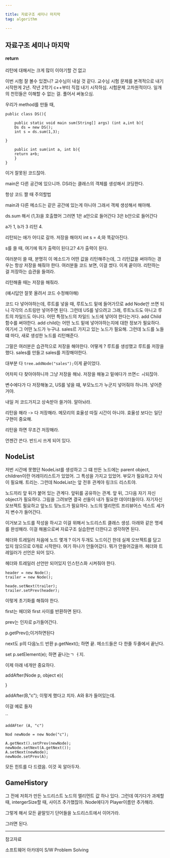 ```yaml
---

title: 자료구조 세미나 마지막
tag: algorithm

---
```


## 자료구조 세미나 마지막

#### return 

리턴에 대해서는 크게 많이 이야기할 건 없고

이번 시험 잘 볼수 있겠니? 교수님이 내실 것 같다. 교수님 시험 문제를 본격적으로 내기 시작한게 2년.
작년 2학기 c++부터 직접 내기 시작하심. 시험문제 고차원적이다. 일개의 천민들은 이해할 수 없는 걸. 풀어서 써놓으심.

우리가 method를 만들 때, 

```
public class DS(){

	public static void main sum(String[] args) (int a,int b){
    Ds ds = new DS();
    int s = ds.sum(1,3);
	
}

	public int sum(int a, int b){
    return a+b;
    }
}
```

이거 잘못된 코드잖아.

main은 다른 공간에 있으니까. DS라는 클래스의 객체를 생성해서 코딩한다.

항상 코드 짤 때 주의할법

main과 다른 메소드는 같은 공간에 있는게 아니야
그래서 객체 생성해서 해야해.

ds.sum 해서 (1,3)을 호출했어
그러면 1은 a안으로 들어간다
3은 b안으로 들어간다

a가 1, b가 3  리턴 4.

리턴되는 애가 어디로 갈까. 저장을 해야지
int s = 4;와 똑같아진다.

s를 쓸 때, 여기에 뭐가 출력이 된다고? 4가 출력이 된다.

여러분이 쓸 때, 분명히 이 메소드가 어떤 값을 리턴해주는데, 그 리턴값을 써야하는 경우는 항상 저장을 해줘야 한다.
여러분들 코드 보면, 이걸 썼다. 이게 끝이야.
리턴하는 걸 저장하는 습관을 들여라.

리턴해줄 때는 저장을 해줘라.

(예시답안 잘못 올려서 코드 수정해야해)

코드 다 넣어야하는데, 루트를 넣을 때, 루트노드 밑에 들어가므로 add Node만 쓰면 되니 각각의 스트링만 넣어주면 된다.
그런데 US를 넣으려고 그래, 루트노드도 아니고 루트의 차일드도 아니다. 어떤 특정노드의 차일드 노드에 넣어야 한다는거다.
add Child 함수를 써야한다.
add child는 어떤 노드 밑에 넣어야하는지에 대한 정보가 필요하다. 여기서 그 어떤 노드가 누구냐. sales르 가지고 있는 노드가 필요해.
그런데 노드를 노들 떄 마다, 새로 생성한 노드를 리턴해준다.

그말은 여러분은 습관적으로 저장을 해야한다.
어떻게 ? 루트를 생성했고 루트를 저장을 했다.
sales를 만들고 sales를 저장해야한다.

대부분 다 `tree.addNode("sales");`이게 끝이었다.

어차피 다 찾아야하니까 그냥 저장을 해놔.
저장을 해놓고 밑에다가 쓰면ㄷ ㅚ되잖아.

변수에다가 다 저장해놓고, US를 넣을 떄, 부모노드가 누군지 넣어줘야 하니까. 넣어준거야.

내일 저 코드가지고 상속받아 쓸거야. 알아놔라.

리턴을 해라 -> 다 저장해라. 메모리의 효율성 따질 시간이 아니야. 효율성 보다는 일단 구현이 중요해.

리턴을 하면 무조건 저장해라.

언젠간 쓴다. 반드시 쓰게 되어 있다.

## NodeList

저번 시간에 못했던 NodeList를 생성하고 그 떄 만든 노드에는 parent object, children이란 어레이리스트가 있었어. 그 특성을 가지고 있었어. 부모가 필요하고 자식이 필요해. 트리는. 그런데 NodeList는 앞 전후 관계야 링크드 리스트야.

노드끼리 앞 뒤가 붙어 있는 관계다. 앞뒤를 공유하는 관계.
앞 뒤, 그다음 자기 자신 object가 필요하다.
그림을 그려보면 결국 선들이 내가 필요한 데이터들이다. 자기자신 오브젝트 필요하고 앞노드 뒷노드가 필요하다.
노드의 엘리먼트 프리뷰어스 넥스트 세가지 변수가 들어간다.

이거보고 노드를 작성을 하시고
이걸 위해서 노드리스트 클래스 생성.
아래와 같은 명세를 완성해라.
이걸 해봄으로써 자료구조 실습한번 더한다고 생각하면 된다.

헤더와 트레일러 처음에 노드 몇개 ? 이거 두개도 노드이긴 한데 실제 오브젝트를 담고 있지 않으므로 0개로 시작한다.
여기 하나가 안들어갔다. 뭐가 안들어갔을까. 
헤더와 트레일러가 선언은 되어 있다. 

헤더와 트레일러 선언만 되어있지 인스턴스화 시켜줘야 한다.

```
header = new Node();
trailer = new Node();

heade.setNext(trailer);
trailer.setPrev(header);
```
이렇게 초기화를 해줘야 한다.


first는 헤더와 first 사이를 반환하면 된다.

prev는 인자로 p가들어간다.

p.getPrev();이거하면된다

next도 p의 다음노드 반환
p.getNext(); 하면 끝.
메소드들은 다 한줄 두줄에서 끝난다.

set
p.setElement(e);
하면 끝나는ㄱ ㅓ지.

이제 아래 네개만 중요하다.

addAfter(Node p, object e){

}

addAfter(B,"c"); 이렇게 했다고 치자.
A와 B가 들어있는데.

이걸 예로 들자

``

```
addAFter (A, "c")

Nod newNode = new Node("c");

A.getNext().setPrev(newNode);
newNode.setNext(A.getNext());
A.setNext(newNode);
newNode.setPrev(A);
```

모든 힌트를 다 드렸음.
이것 꼭 알아두자.

## GameHistory

그 전에 저희가 만든 노드리스트
노드의 엘리먼트 값 하나 있다. 그런데 여기다가 과제할 때, intergerSize할 때, 사이즈 추가했잖아.
Node에다가 Player이름만 추가해라.

그렇게 해서 모든 끝말잇기 단어들을 노드리스트에서 이어가라.

그러면 된다.



- - -
 
참고자료 

소프트웨어 아카데미
S/W Problem Solving

